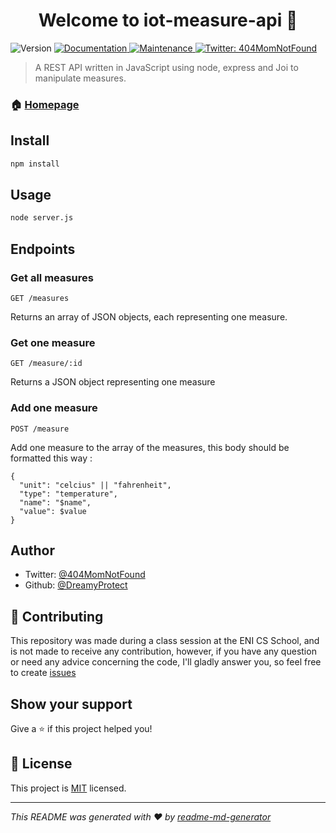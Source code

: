 <h1 align="center">Welcome to iot-measure-api 👋</h1>
<p>
  <img alt="Version" src="https://img.shields.io/badge/version-1.0.0-blue.svg?cacheSeconds=2592000" />
  <a href="https://github.com/ENI-projects/iot-measure-api#readme" target="_blank">
    <img alt="Documentation" src="https://img.shields.io/badge/documentation-yes-brightgreen.svg" />
  </a>
  <a href="https://github.com/ENI-projects/iot-measure-api/graphs/commit-activity" target="_blank">
    <img alt="Maintenance" src="https://img.shields.io/badge/Maintained%3F-No-red.svg" />
  </a>
  <a href="https://twitter.com/404MomNotFound" target="_blank">
    <img alt="Twitter: 404MomNotFound" src="https://img.shields.io/twitter/follow/404MomNotFound.svg?style=social" />
  </a>
</p>

> A REST API written in JavaScript using node, express and Joi to manipulate measures.

### 🏠 [Homepage](https://github.com/DreamyProtect/iot-measure-api#readme)

## Install

```sh
npm install
```

## Usage

```sh
node server.js
```

## Endpoints

### Get all measures
```
GET /measures
```
Returns an array of JSON objects, each representing one measure.

### Get one measure
```
GET /measure/:id
```
Returns a JSON object representing one measure

### Add one measure
```
POST /measure
```
Add one measure to the array of the measures, this body should be formatted this way :
```
{
  "unit": "celcius" || "fahrenheit",
  "type": "temperature",
  "name": "$name",
  "value": $value
}
```

## Author

* Twitter: [@404MomNotFound](https://twitter.com/404MomNotFound)
* Github: [@DreamyProtect](https://github.com/DreamyProtect)

## 🤝 Contributing

This repository was made during a class session at the ENI CS School, and is not made to receive any contribution, however, if you have any question or need any advice concerning the code, I'll gladly answer you, so feel free to create [issues](https://github.com/DreamyProtect/iot-measure-api/issues)

## Show your support

Give a ⭐️ if this project helped you!

## 📝 License

This project is [MIT](https://github.com/ENI-projects/iot-measure-api/blob/master/LICENSE) licensed.

***
_This README was generated with ❤️ by [readme-md-generator](https://github.com/kefranabg/readme-md-generator)_